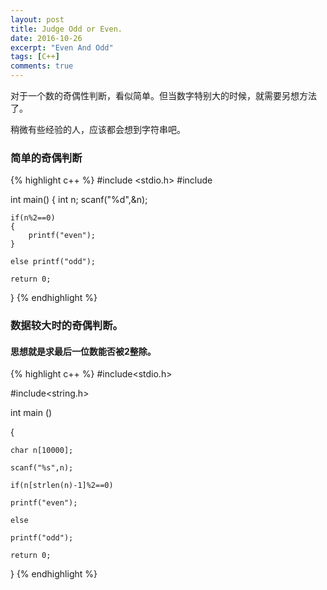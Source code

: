 ```yaml
---
layout: post
title: Judge Odd or Even.
date: 2016-10-26
excerpt: "Even And Odd"
tags: [C++]
comments: true
---
```


对于一个数的奇偶性判断，看似简单。但当数字特别大的时候，就需要另想方法了。

稍微有些经验的人，应该都会想到字符串吧。

### 简单的奇偶判断

{% highlight c++ %}
#include <stdio.h>
#include <iostream>

int main()
{
	int n;
	scanf("%d",&n);
	
	if(n%2==0)
	{
		printf("even");
	}
	
	else printf("odd");
	
	return 0;
}
{% endhighlight %}

### 数据较大时的奇偶判断。

#### 思想就是求最后一位数能否被2整除。

{% highlight c++ %}
#include<stdio.h>

#include<string.h>

int main ()

{

    char n[10000];

    scanf("%s",n);

    if(n[strlen(n)-1]%2==0)

    printf("even");

    else

    printf("odd");

    return 0;

}
{% endhighlight %}